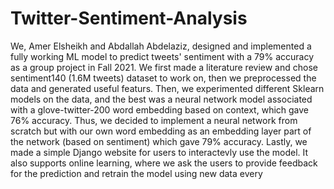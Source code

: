 # Twitter-Sentiment-Analysis
We, Amer Elsheikh and Abdallah Abdelaziz, designed and implemented a fully working ML model 
to predict tweets' sentiment with a 79% accuracy as a group project in Fall 2021.
We first made a literature review and chose sentiment140 (1.6M tweets) dataset to work on, 
then we preprocessed the data and generated useful featurs.
Then, we experimented different Sklearn models on the data, and the best was a neural network model 
associated with a glove-twitter-200 word embedding based on context, which gave 76% accuracy.
Thus, we decided to implement a neural network from scratch but with our own word embedding as an embedding
layer part of the network (based on sentiment) which gave 79% accuracy.
Lastly, we made a simple Django website for users to interactevly use the model. It also supports online 
learning, where we ask the users to provide feedback for the prediction and retrain the model using new
data every 

